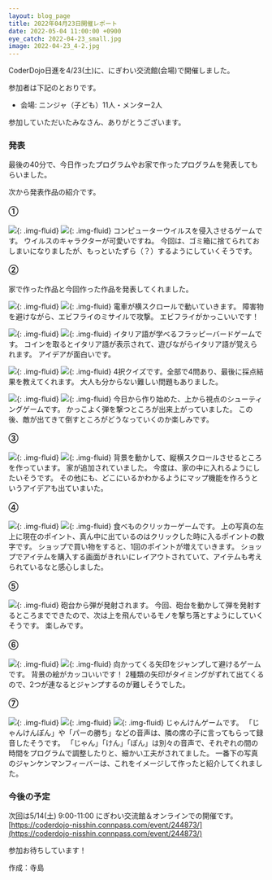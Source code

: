 ```yaml
---
layout: blog_page
title: 2022年04月23日開催レポート
date: 2022-05-04 11:00:00 +0900
eye_catch: 2022-04-23_small.jpg
image: 2022-04-23_4-2.jpg
---
```


CoderDojo日進を4/23(土)に、にぎわい交流館(会場)で開催しました。

参加者は下記のとおりです。
* 会場: ニンジャ（子ども）11人・メンター2人

参加していただいたみなさん、ありがとうございます。

### 発表
最後の40分で、今日作ったプログラムやお家で作ったプログラムを発表してもらいました。

次から発表作品の紹介です。

#### &#9312;

![](/assets/img/2022-04-23_1-1.jpg){: .img-fluid}
![](/assets/img/2022-04-23_1-2.jpg){: .img-fluid}
コンピューターウイルスを侵入させるゲームです。
ウイルスのキャラクターが可愛いですね。
今回は、ゴミ箱に捨てられておしまいになりましたが、もっといたずら（？）するようにしていくそうです。

#### &#9313;

家で作った作品と今回作った作品を発表してくれました。

![](/assets/img/2022-04-23_2-1.jpg){: .img-fluid}
![](/assets/img/2022-04-23_2-2.jpg){: .img-fluid}
電車が横スクロールで動いていきます。
障害物を避けながら、エビフライのミサイルで攻撃。
エビフライがかっこいいです！

![](/assets/img/2022-04-23_2-3.jpg){: .img-fluid}
![](/assets/img/2022-04-23_2-4.jpg){: .img-fluid}
イタリア語が学べるフラッピーバードゲームです。
コインを取るとイタリア語が表示されて、遊びながらイタリア語が覚えられます。
アイデアが面白いです。

![](/assets/img/2022-04-23_2-5.jpg){: .img-fluid}
![](/assets/img/2022-04-23_2-6.jpg){: .img-fluid}
4択クイズです。全部で4問あり、最後に採点結果を教えてくれます。
大人も分からない難しい問題もありました。

![](/assets/img/2022-04-23_2-7.jpg){: .img-fluid}
![](/assets/img/2022-04-23_2-8.jpg){: .img-fluid}
今日から作り始めた、上から視点のシューティングゲームです。
かっこよく弾を撃つところが出来上がっていました。
この後、敵が出てきて倒すところがどうなっていくのか楽しみです。

#### &#9314;

![](/assets/img/2022-04-23_3-1.jpg){: .img-fluid}
![](/assets/img/2022-04-23_3-2.jpg){: .img-fluid}
背景を動かして、縦横スクロールさせるところを作っています。
家が追加されていました。
今度は、家の中に入れるようにしたいそうです。
その他にも、どこにいるかわかるようにマップ機能を作ろうというアイデアも出ていまいた。

#### &#9315;

![](/assets/img/2022-04-23_4-1.jpg){: .img-fluid}
![](/assets/img/2022-04-23_4-2.jpg){: .img-fluid}
食べものクリッカーゲームです。
上の写真の左上に現在のポイント、真ん中に出ているのはクリックした時に入るポイントの数字です。
ショップで買い物をすると、1回のポイントが増えていきます。
ショップでアイテムを購入する画面がきれいにレイアウトされていて、アイテムも考えられているなと感心しました。

#### &#9316;

![](/assets/img/2022-04-23_5-1.jpg){: .img-fluid}
砲台から弾が発射されます。
今回、砲台を動かして弾を発射するところまでできたので、次は上を飛んでいるモノを撃ち落とすようにしていくそうです。
楽しみです。

#### &#9317;

![](/assets/img/2022-04-23_6-1.jpg){: .img-fluid}
![](/assets/img/2022-04-23_6-2.jpg){: .img-fluid}
向かってくる矢印をジャンプして避けるゲームです。
背景の絵がカッコいいです！
2種類の矢印がタイミングがずれて出てくるので、2つが連なるとジャンプするのが難しそうでした。

#### &#9318;

![](/assets/img/2022-04-23_7-1.jpg){: .img-fluid}
![](/assets/img/2022-04-23_7-2.jpg){: .img-fluid}
![](/assets/img/2022-04-23_7-3.jpg){: .img-fluid}
じゃんけんゲームです。
「じゃんけんぽん」や「パーの勝ち」などの音声は、隣の席の子に言ってもらって録音したそうです。
「じゃん」「けん」「ぽん」は別々の音声で、それぞれの間の時間をプログラムで調整したりと、細かい工夫がされてました。
一番下の写真のジャンケンマンフィーバーは、これをイメージして作ったと紹介してくれました。

### 今後の予定
次回は5/14(土) 9:00-11:00 にぎわい交流館＆オンラインでの開催です。<br/>
[https://coderdojo-nisshin.connpass.com/event/244873/](https://coderdojo-nisshin.connpass.com/event/244873/)

参加お待ちしています！

作成：寺島
